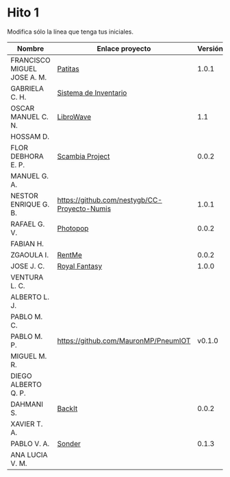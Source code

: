 # Hito 1

Modifica sólo la línea que tenga tus iniciales.

| Nombre       | Enlace proyecto                                                                    | Versión      |
| --------------- | ----------------------------------------------------------------------- | -------------- |
| FRANCISCO MIGUEL JOSE A. M.    |  [Patitas](https://github.com/faguilera1952/CC-ProyectoPatitas)| 1.0.1  |
|  GABRIELA C. H.   | [Sistema de Inventario](https://github.com/gabrielacampoverde/CC_Gabriela)  | <!--versión--> |
|  OSCAR MANUEL C. N.   | [LibroWave](https://github.com/Kikin90/proy-cc) | 1.1 |
|  HOSSAM D.   | <!--enlace-->                                                           | <!--versión--> |
|  FLOR DEBHORA E. P.   | [Scambia Project](https://github.com/florescobar/Scambia-PracticasCC-UGR) | 0.0.2 |
|  MANUEL G. A.  | <!--enlace-->                                                           | <!--versión--> |
|  NESTOR ENRIQUE G. B.   | https://github.com/nestygb/CC-Proyecto-Numis                      | 1.0.1 |
|  RAFAEL G. V.  | [Photopop](https://github.com/rafaguzmanval/practicaCC)                                                          | 0.0.2 |
|  FABIAN H.   | <!--enlace-->                                                           | <!--versión--> |
|  ZGAOULA I.   | [RentMe](https://github.com/Ilyas-ZG/Cloud-Computing-2324/tree/main/Hitos/Hito01) | 0.0.2 |
|  JOSE J. C.   | [Royal Fantasy](https://github.com/Josejc2001/MUII_CC-23-24)  | 1.0.0 |
|  VENTURA L. C.   | <!--enlace-->                                                           | <!--versión--> |
|  ALBERTO L. J.   | <!--enlace-->                                                           | <!--versión--> |
|  PABLO M. C.   | <!--enlace-->                                                           | <!--versión--> |
|  PABLO M. P.   | https://github.com/MauronMP/PneumIOT                            | v0.1.0 |
|  MIGUEL M. R.  | <!--enlace-->                                                           | <!--versión--> |
|  DIEGO ALBERTO Q. P.   | <!--enlace-->                                                           | <!--versión--> |
|  DAHMANI S.   | [BackIt](https://github.com/sml99/CC-Project-BackIt)                       | 0.0.2 |
|  XAVIER T. A.   | <!--enlace-->                                                           | <!--versión--> |
|  PABLO V. A.   | [Sonder](https://github.com/Valenz23/Sonder)                                                           | 0.1.3 |
|  ANA LUCIA V. M.   | <!--enlace-->                                                           | <!--versión--> |
